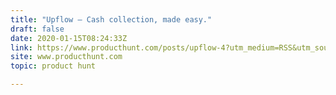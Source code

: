 ```yaml
---
title: "Upflow — Cash collection, made easy."
draft: false
date: 2020-01-15T08:24:33Z
link: https://www.producthunt.com/posts/upflow-4?utm_medium=RSS&utm_source=hune
site: www.producthunt.com
topic: product hunt  

---
```

